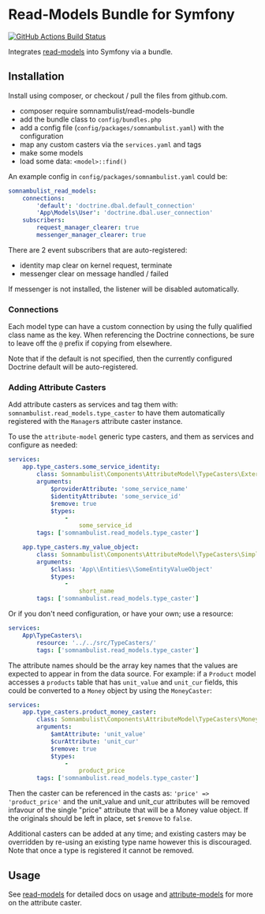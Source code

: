 # Read-Models Bundle for Symfony

[![GitHub Actions Build Status](https://github.com/somnambulist-tech/read-models-bundle/workflows/tests/badge.svg)](https://github.com/somnambulist-tech/read-models-bundle/actions?query=workflow%3Atests)

Integrates [read-models](https://github.com/somnambulist-tech/read-models) into Symfony via a bundle.

## Installation

Install using composer, or checkout / pull the files from github.com.

 * composer require somnambulist/read-models-bundle
 * add the bundle class to `config/bundles.php`
 * add a config file (`config/packages/somnambulist.yaml`) with the configuration
 * map any custom casters via the `services.yaml` and tags
 * make some models
 * load some data: `<model>::find()`

An example config in `config/packages/somnambulist.yaml` could be:

```yaml
somnambulist_read_models:
    connections:
        'default': 'doctrine.dbal.default_connection'
        'App\Models\User': 'doctrine.dbal.user_connection'
    subscribers:
        request_manager_clearer: true
        messenger_manager_clearer: true
```

There are 2 event subscribers that are auto-registered:

 * identity map clear on kernel request, terminate
 * messenger clear on message handled / failed
 
If messenger is not installed, the listener will be disabled automatically.

### Connections

Each model type can have a custom connection by using the fully qualified class name as the
key. When referencing the Doctrine connections, be sure to leave off the `@` prefix if copying
from elsewhere.

Note that if the default is not specified, then the currently configured Doctrine default will
be auto-registered.

### Adding Attribute Casters

Add attribute casters as services and tag them with: `somnambulist.read_models.type_caster` to have
them automatically registered with the `Manager`s attribute caster instance.

To use the `attribute-model` generic type casters, and them as services and configure as needed:

```yaml
services:
    app.type_casters.some_service_identity:
        class: Somnambulist\Components\AttributeModel\TypeCasters\ExternalIdentityCaster
        arguments:
            $providerAttribute: 'some_service_name' 
            $identityAttribute: 'some_service_id'
            $remove: true 
            $types:
                -
                    some_service_id
        tags: ['somnambulist.read_models.type_caster']

    app.type_casters.my_value_object:
        class: Somnambulist\Components\AttributeModel\TypeCasters\SimpleValueObjectCaster
        arguments:
            $class: 'App\\Entities\\SomeEntityValueObject' 
            $types:
                -
                    short_name
        tags: ['somnambulist.read_models.type_caster']
```

Or if you don't need configuration, or have your own; use a resource:

```yaml
services:
    App\TypeCasters\:
        resource: '../../src/TypeCasters/'
        tags: ['somnambulist.read_models.type_caster']
```

The attribute names should be the array key names that the values are expected to appear in from
the data source. For example: if a `Product` model accesses a `products` table that has `unit_value`
and `unit_cur` fields, this could be converted to a `Money` object by using the `MoneyCaster`:

 ```yaml
 services:
     app.type_casters.product_money_caster:
         class: Somnambulist\Components\AttributeModel\TypeCasters\MoneyCaster
         arguments:
             $amtAttribute: 'unit_value' 
             $curAttribute: 'unit_cur'
             $remove: true 
             $types:
                 -
                     product_price
         tags: ['somnambulist.read_models.type_caster']
```

Then the caster can be referenced in the casts as: `'price' => 'product_price'` and the unit_value
and unit_cur attributes will be removed infavour of the single "price" attribute that will be a
Money value object. If the originals should be left in place, set `$remove` to `false`.

Additional casters can be added at any time; and existing casters may be overridden by re-using an
existing type name however this is discouraged. Note that once a type is registered it cannot be
removed.

## Usage

See [read-models](https://github.com/somnambulist-tech/read-models) for detailed docs on usage and
[attribute-models](https://github.com/somnambulist-tech/read-models) for more on the attribute caster.
